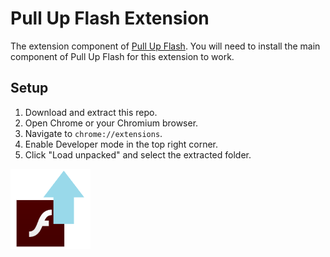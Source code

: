# Pull Up Flash Extension

The extension component of [Pull Up Flash](https://github.com/jamesgrams/pull-up-flash). You will need to install the main component of Pull Up Flash for this extension to work.

## Setup

1. Download and extract this repo.
2. Open Chrome or your Chromium browser.
3. Navigate to `chrome://extensions`.
4. Enable Developer mode in the top right corner.
5. Click "Load unpacked" and select the extracted folder.

![Pull Up Flash Logo](./icon128.png)